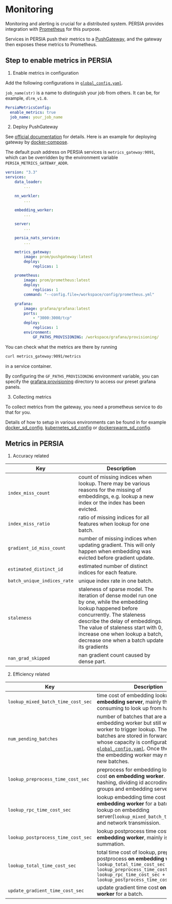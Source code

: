 Monitoring
======

Monitoring and alerting is crucial for a distributed system. PERSIA provides integration with [Prometheus] for this purpose.

Services in PERSIA push their metrics to a [PushGateway], and the gateway then exposes these metrics to Prometheus.

## Step to enable metrics in PERSIA

1. Enable metrics in configuration

Add the following configurations in [`global_config.yaml`](../configuration/index.md).

`job_name(str)` is a name to distinguish your job from others. It can be, for example, `dlrm_v1.0`.

```yaml
PersiaMetricsConfig:
  enable_metrics: true
  job_name: your_job_name
```

2. Deploy PushGateway

See [official documentation](https://github.com/prometheus/pushgateway) for details. Here is an example for deploying gateway by [docker-compose].

The default push address on PERSIA services is `metrics_gateway:9091`, which can be overridden by the environment variable `PERSIA_METRICS_GATEWAY_ADDR`.

```yaml
version: "3.3"
services:
    data_loader:
        ...

    nn_workler:
        ...

    embedding_worker:
        ...

    server:
        ...

    persia_nats_service:
        ...

    metrics_gateway:
        image: prom/pushgateway:latest
        deploy:
            replicas: 1

    prometheus:
        image: prom/prometheus:latest
        deploy:
            replicas: 1
        command: "--config.file=/workspace/config/prometheus.yml"

    grafana:
        image: grafana/grafana:latest
        ports:
            - "3000:3000/tcp"
        deploy:
            replicas: 1
        environment:
            GF_PATHS_PROVISIONING: /workspace/grafana/provisioning/

```

You can check what the metrics are there by running

```bash
curl metrics_gateway:9091/metrics
```

in a service container.

By configuring the `GF_PATHS_PROVISIONING` environment variable, you can specify the [grafana provisioning](https://grafana.com/docs/grafana/latest/administration/provisioning/) directory to access our preset grafana panels.

3. Collecting metrics

To collect metrics from the gateway, you need a prometheus service to do that for you.

Details of how to setup in various environments can be found in for example [docker_sd_config], [kubernetes_sd_config] or [dockerswarm_sd_config].

## Metrics in PERSIA

1. Accuracy related

|  Key   | Description  |
|  ----  | ----  |
| `index_miss_count`  | count of missing indices when lookup. There may be various reasons for the missing of embeddings, e.g. lookup a new index or the index has been evicted. |
| `index_miss_ratio`  | ratio of missing indices for all features when lookup for one batch. |
| `gradient_id_miss_count` | number of missing indices when updating gradient. This will only happen when embedding was evicted before gradient update.|
| `estimated_distinct_id` | estimated number of distinct indices for each feature.|
| `batch_unique_indices_rate` | unique index rate in one batch. |
| `staleness` | staleness of sparse model. The iteration of dense model run one by one, while the embedding lookup happened before concurrently. The staleness describe the delay of embeddings. The value of staleness start with 0, increase one when lookup a batch, decrease one when a batch update its gradients|
| `nan_grad_skipped` | nan gradient count caused by dense part. |


2. Efficiency related

|  Key   | Description  |
|  ----  | ----  |
| `lookup_mixed_batch_time_cost_sec` | time cost of embedding lookup **on embedding server**, mainly the time consuming to look up from hash table. |
| `num_pending_batches` | number of batches that are already sent to embedding worker but still waiting for NN worker to trigger lookup. The pending batches are stored in forward buffer, whose capacity is configurable by [`global_config.yaml`](https://github.com/PersiaML/tutorials/blob/docs/monitoring/src/configuring/index.md#embedding_worker_config). Once the buffer is full, the embedding worker may not accept new batches.|
| `lookup_preprocess_time_cost_sec` | preprocess for embedding lookup time cost **on embedding worker**. Include ID hashing, dividing id accroding feature groups and embedding servers.|
| `lookup_rpc_time_cost_sec` | lookup embedding time cost **on embedding worker** for a batch, include lookup on embedding server(`lookup_mixed_batch_time_cost_sec`) and network transmission. |
| `lookup_postprocess_time_cost_sec` | lookup postprocess time cost **on embedding worker**, mainly is embedding summation. |
| `lookup_total_time_cost_sec` | total time cost of lookup, preprocess and postprocess **on embedding worker**. `lookup_total_time_cost_sec = lookup_preprocess_time_cost_sec + lookup_rpc_time_cost_sec + lookup_postprocess_time_cost_sec` |
| `update_gradient_time_cost_sec` | update gradient time cost **on embedding worker** for a batch. |


[Prometheus]: https://prometheus.io/docs/introduction/overview/
[PushGateway]: https://github.com/prometheus/pushgateway
[docker-compose]: https://docs.docker.com/compose/
[dockerswarm_sd_config]: https://prometheus.io/docs/prometheus/latest/configuration/configuration/#dockerswarm_sd_config
[docker_sd_config]: https://prometheus.io/docs/prometheus/latest/configuration/configuration/#docker_sd_config
[kubernetes_sd_config]: https://prometheus.io/docs/prometheus/latest/configuration/configuration/#kubernetes_sd_config
[dockerswarm_sd_config]: https://prometheus.io/docs/prometheus/latest/configuration/configuration/#dockerswarm_sd_config

